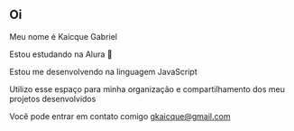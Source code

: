 ## Oi
Meu nome é Kaicque Gabriel

Estou estudando na Alura 📓

Estou me desenvolvendo na linguagem JavaScript

Utilizo esse espaço para minha organização e compartilhamento dos meu projetos desenvolvidos

Você pode entrar em contato comigo 
gkaicque@gmail.com 
